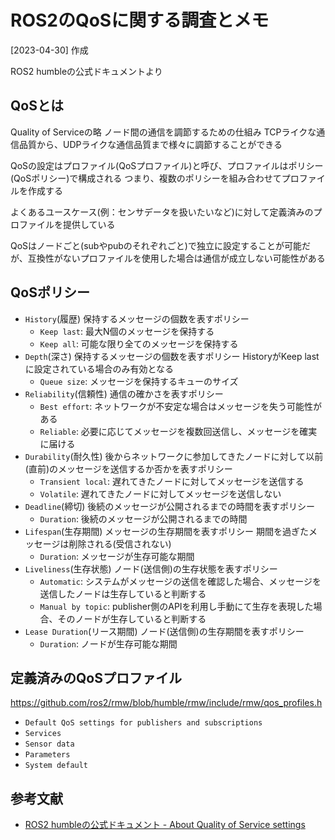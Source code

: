 # ROS2のQoSに関する調査とメモ
[2023-04-30] 作成

ROS2 humbleの公式ドキュメントより


## QoSとは
Quality of Serviceの略
ノード間の通信を調節するための仕組み
TCPライクな通信品質から、UDPライクな通信品質まで様々に調節することができる

QoSの設定はプロファイル(QoSプロファイル)と呼び、プロファイルはポリシー(QoSポリシー)で構成される
つまり、複数のポリシーを組み合わせてプロファイルを作成する

よくあるユースケース(例：センサデータを扱いたいなど)に対して定義済みのプロファイルを提供している

QoSはノードごと(subやpubのそれぞれごと)で独立に設定することが可能だが、互換性がないプロファイルを使用した場合は通信が成立しない可能性がある



## QoSポリシー
- `History`(履歴)
    保持するメッセージの個数を表すポリシー
    - `Keep last`: 最大N個のメッセージを保持する
    - `Keep all`: 可能な限り全てのメッセージを保持する
- `Depth`(深さ)
    保持するメッセージの個数を表すポリシー
    HistoryがKeep lastに設定されている場合のみ有効となる
    - `Queue size`: メッセージを保持するキューのサイズ
- `Reliability`(信頼性)
    通信の確かさを表すポリシー
    - `Best effort`: ネットワークが不安定な場合はメッセージを失う可能性がある
    - `Reliable`: 必要に応じてメッセージを複数回送信し、メッセージを確実に届ける
- `Durability`(耐久性)
    後からネットワークに参加してきたノードに対して以前(直前)のメッセージを送信するか否かを表すポリシー
    - `Transient local`: 遅れてきたノードに対してメッセージを送信する
    - `Volatile`: 遅れてきたノードに対してメッセージを送信しない
- `Deadline`(締切)
    後続のメッセージが公開されるまでの時間を表すポリシー
    - `Duration`: 後続のメッセージが公開されるまでの時間
- `Lifespan`(生存期間)
    メッセージの生存期間を表すポリシー
    期間を過ぎたメッセージは削除される(受信されない)
    - `Duration`: メッセージが生存可能な期間
- `Liveliness`(生存状態)
    ノード(送信側)の生存状態を表すポリシー
    - `Automatic`: システムがメッセージの送信を確認した場合、メッセージを送信したノードは生存していると判断する
    - `Manual by topic`: publisher側のAPIを利用し手動にて生存を表現した場合、そのノードが生存していると判断する
- `Lease Duration`(リース期間)
    ノード(送信側)の生存期間を表すポリシー
    - `Duration`: ノードが生存可能な期間


## 定義済みのQoSプロファイル
https://github.com/ros2/rmw/blob/humble/rmw/include/rmw/qos_profiles.h

- `Default QoS settings for publishers and subscriptions`
- `Services`
- `Sensor data`
- `Parameters`
- `System default`


## 参考文献
- [ROS2 humbleの公式ドキュメント - About Quality of Service settings](https://docs.ros.org/en/humble/Concepts/About-Quality-of-Service-Settings.html)